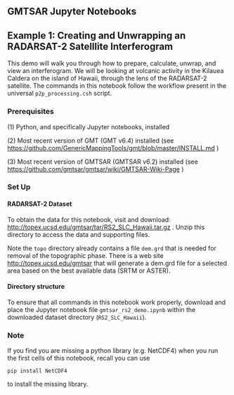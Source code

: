 ## GMTSAR Jupyter Notebooks

## Example 1: Creating and Unwrapping an RADARSAT-2 Satelllite Interferogram

This demo will walk you through how to prepare, calculate, unwrap, and view an interferogram. We will be looking at volcanic activity in the Kilauea Caldera on the 
island of Hawaii, through the lens of the RADARSAT-2 satellite. The commands in this notebook follow the workflow present in the universal `p2p_processing.csh` script.

### Prerequisites

(1) Python, and specifically Jupyter notebooks, installed

(2) Most recent version of GMT (GMT v6.4) installed (see https://github.com/GenericMappingTools/gmt/blob/master/INSTALL.md )

(3) Most recent version of GMTSAR (GMTSAR v6.2) installed (see https://github.com/gmtsar/gmtsar/wiki/GMTSAR-Wiki-Page )

### Set Up 

#### RADARSAT-2 Dataset
To obtain the data for this notebook, visit and download: http://topex.ucsd.edu/gmtsar/tar/RS2_SLC_Hawaii.tar.gz .
Unzip this directory to access the data and supporting files. 

Note the `topo` directory already contains a file `dem.grd` that is needed for removal of the topographic phase.  There is a  web site http://topex.ucsd.edu/gmtsar that will generate a dem.grd file for a selected area based on the best available data (SRTM or ASTER).

#### Directory structure
To ensure that all commands in this notebook work properly, download and place the Jupyter notebook file `gmtsar_rs2_demo.ipynb` within the downloaded dataset directory (`RS2_SLC_Hawaii`).

### Note

If you find you are missing a python library (e.g. NetCDF4) when you run the first cells of this notebook, recall you can use

``` pip install NetCDF4 ```

to install the missing library.

